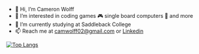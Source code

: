 - 👋 Hi, I’m Cameron Wolff
- 👀 I’m interested in coding games 🎮 single board computers 🤖 and more
- 🌱 I’m currently studying at Saddleback College
- 📫 Reach me at camwolff02@gmail.com or [Linkedin](https://www.linkedin.com/in/cameron-wolff-83ba55218/)

[![Top Langs](https://github-readme-stats.vercel.app/api/top-langs/?username=camwolff02)](https://github.com/camwolff02/github-readme-stats)

<!--- ADD WHEN YOU HAVE MORE EXPERIENCE
[![Cameron's github stats](https://github-readme-stats.vercel.app/api?username=camwolff02&count_private=true&show_icons=true&theme=radical&hide_rank=false)](https://github.com/anuraghazra/github-readme-stats)
--->

<!---
camwolff02/camwolff02 is a ✨ special ✨ repository because its `README.md` (this file) appears on your GitHub profile.
You can click the Preview link to take a look at your changes.
--->
